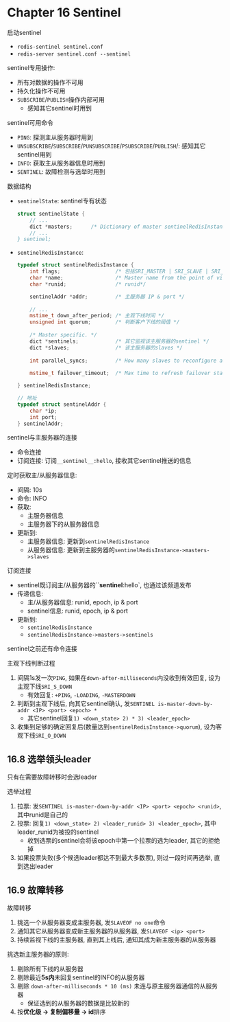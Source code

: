 # Chapter 16 Sentinel



启动sentinel
- `redis-sentinel sentinel.conf`
- `redis-server sentinel.conf --sentinel`


sentinel专用操作:
- 所有对数据的操作不可用
- 持久化操作不可用
- `SUBSCRIBE`/`PUBLISH`操作内部可用
    - 感知其它sentinel时用到

sentinel可用命令
- `PING`: 探测主从服务器时用到
- `UNSUBSCRIBE`/`SUBSCRIBE`/`PUNSUBSCRIBE`/`PSUBSCRIBE`/`PUBLISH`/: 感知其它sentinel用到
- `INFO`: 获取主从服务器信息时用到
- `SENTINEL`: 故障检测与选举时用到


数据结构
- `sentinelState`: sentinel专有状态
    ```cpp
    struct sentinelState {
        // ...
        dict *masters;      /* Dictionary of master sentinelRedisInstances.
        // ...
    } sentinel;
    ```
- `sentinelRedisInstance`: 
    ```cpp
    typedef struct sentinelRedisInstance {
        int flags;                  /* 包括SRI_MASTER | SRI_SLAVE | SRI_S_DOWN | SRI_O_DOWN等状态 */
        char *name;                 /* Master name from the point of view of this sentinel. */
        char *runid;                /* runid*/
    
        sentinelAddr *addr;         /* 主服务器 IP & port */
        
        // ...
        mstime_t down_after_period; /* 主观下线时间 */
        unsigned int quorum;        /* 判断客户下线的阈值 */
        
        /* Master specific. */
        dict *sentinels;            /* 其它监视该主服务器的sentinel */
        dict *slaves;               /* 该主服务器的slaves */
        
        int parallel_syncs;         /* How many slaves to reconfigure at same time. */
     
        mstime_t failover_timeout;  /* Max time to refresh failover state. */

    } sentinelRedisInstance;
    
    // 地址
    typedef struct sentinelAddr {
        char *ip;
        int port;
    } sentinelAddr;
    ```

sentinel与主服务器的连接
- 命令连接
- 订阅连接: 订阅``__sentinel__:hello``, 接收其它sentinel推送的信息

定时获取主/从服务器信息:
- 间隔: 10s
- 命令: INFO
- 获取: 
    - 主服务器信息
    - 主服务器下的从服务器信息
- 更新到:
    - 主服务器信息: 更新到`sentinelRedisInstance`
    - 从服务器信息: 更新到主服务器的`sentinelRedisInstance->masters->slaves`

订阅连接
- sentinel既订阅主/从服务器的``__sentinel__:hello`, 也通过该频道发布
- 传递信息:
    - 主/从服务器信息: runid, epoch, ip & port
    - sentinel信息: runid, epoch, ip & port
- 更新到:
    - `sentinelRedisInstance`
    - `sentinelRedisInstance->masters->sentinels`


sentinel之前还有命令连接


主观下线判断过程 
1. 间隔1s发一次`PING`, 如果在`down-after-milliseconds`内没收到有效回复, 设为主观下线`SRI_S_DOWN`
    - 有效回复: `+PING`, `-LOADING`, `-MASTERDOWN`
2. 判断到主观下线后, 向其它sentinel确认, 发`SENTINEL is-master-down-by-addr <IP> <port> <epoch> *`
    - 其它sentinel回复`1) <down_state> 2) * 3) <leader_epoch>`
3. 收集到足够的确定回复后(数量达到`sentinelRedisInstance->quorum`), 设为客观下线`SRI_O_DOWN`


## 16.8 选举领头leader

只有在需要故障转移时会选leader

选举过程
1. 拉票: 发`SENTINEL is-master-down-by-addr <IP> <port> <epoch> <runid>`, 其中runid是自己的
2. 投票: 回复`1) <down_state> 2) <leader_runid> 3) <leader_epoch>`, 其中leader_runid为被投的sentinel
    - 收到选票的sentinel会将该epoch中第一个拉票的选为leader, 其它的拒绝掉
3. 如果投票失败(多个候选leader都达不到最大多数票), 则过一段时间再选举, 直到选出leader

## 16.9 故障转移

故障转移
1. 挑选一个从服务器变成主服务器, 发`SLAVEOF no one`命令
2. 通知其它从服务器变成新主服务器的从服务器, 发`SLAVEOF <ip> <port>`
3. 持续监视下线的主服务器, 直到其上线后, 通知其成为新主服务器的从服务器


挑选新主服务器的原则:
1. 剔除所有下线的从服务器
2. 剔除最近**5s内**未回复sentinel的INFO的从服务器
3. 剔除 `down-after-milliseconds * 10 (ms)` 未连与原主服务器通信的从服务器
    - 保证选到的从服务器的数据是比较新的
3. 按**优化级 -> 复制偏移量 -> id**排序